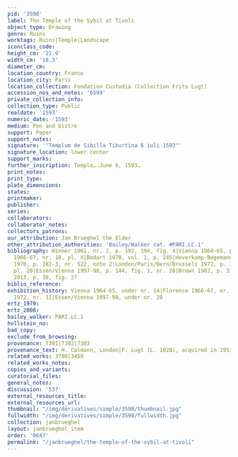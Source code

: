 ```yaml
---
pid: '3598'
label: The Temple of the Sybil at Tivoli
object_type: Drawing
genre: Ruins
worktags: Ruins|Temple|Landscape
iconclass_code:
height_cm: '21.9'
width_cm: '18.3'
diameter_cm:
location_country: France
location_city: Paris
location_collection: Fondation Custodia (Collection Frits Lugt)
accession_nos_and_notes: '6599'
private_collection_info:
collection_type: Public
realdate: '1593'
numeric_date: '1593'
medium: Pen and bistre
support: Paper
support_notes:
signature: '"Templum de Sibilla Tiburtina 6 iuli 1593"'
signature_location: lower center
support_marks:
further_inscription: Temple….June 6, 1593…
print_notes:
print_type:
plate_dimensions:
states:
printmaker:
publisher:
series:
collaborators:
collaborator_notes:
collectors_patrons:
our_attribution: Jan Brueghel the Elder
other_attribution_authorities: 'Bailey/Walker cat. #PARI.LC.1'
bibliography: Winner 1961, nr. 2, p. 192, 194, fig. 4|Vienna 1964-65, p. 32, nr. 14|Florence
  1966-67, nr. 18, pl. X|Bodart 1970, vol. 1, p. 245|Haverkamp-Begemann and Logan
  1970, p. 282-3, nr. 522, note 2|London/Paris/Bern/Brussels 1972, p. 14-5, nr. 11,
  pl. 20|Essen/Vienna 1997-98, p. 144, fig. 1, nr. 28|Brown 1982, p. 370, pl. 13|Ruby
  2013, p. 38, fig. 27
biblio_reference:
exhibition_history: Vienna 1964-65, under nr. 14|Florence 1966-67, nr. 18|London/Paris/Bern/Brussels
  1972, nr. 11|Essen/Vienna 1997-98, under nr. 28
ertz_1979:
ertz_2008:
bailey_walker: PARI.LC.1
hollstein_no:
bad_copy:
exclude_from_browsing:
provenance: 7301|7302|7303
provenance_text: H. Calmann, London|F. Lugt (L. 1028), acquired in 1953
related_works: 3700|3459
related_works_notes:
copies_and_variants:
curatorial_files:
general_notes:
discussion: '537'
external_resources_title:
external_resources_url:
thumbnail: "/img/derivatives/simple/3598/thumbnail.jpg"
fullwidth: "/img/derivatives/simple/3598/fullwidth.jpg"
collection: janbrueghel
layout: janbrueghel_item
order: '0647'
permalink: "/janbrueghel/the-temple-of-the-sybil-at-tivoli"
---
```

